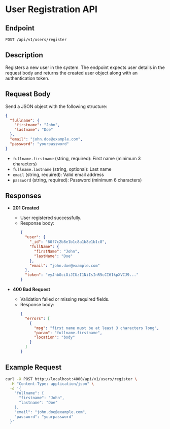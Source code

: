 # User Registration API

## Endpoint

`POST /api/v1/users/register`

## Description

Registers a new user in the system. The endpoint expects user details in the request body and returns the created user object along with an authentication token.

## Request Body

Send a JSON object with the following structure:

```json
{
  "fullname": {
    "firstname": "John",
    "lastname": "Doe"
  },
  "email": "john.doe@example.com",
  "password": "yourpassword"
}
```

- `fullname.firstname` (string, required): First name (minimum 3 characters)
- `fullname.lastname` (string, optional): Last name
- `email` (string, required): Valid email address
- `password` (string, required): Password (minimum 6 characters)

## Responses

- **201 Created**
  - User registered successfully.
  - Response body:
    ```json
    {
      "user": {
        "_id": "60f7c2b8e1b1c8a1b8e1b1c8",
        "fullName": {
          "firstName": "John",
          "lastName": "Doe"
        },
        "email": "john.doe@example.com"
      },
      "token": "eyJhbGciOiJIUzI1NiIsInR5cCI6IkpXVCJ9..."
    }
    ```

- **400 Bad Request**
  - Validation failed or missing required fields.
  - Response body:
    ```json
    {
      "errors": [
        {
          "msg": "first name must be at least 3 characters long",
          "param": "fullname.firstname",
          "location": "body"
        }
      ]
    }
    ```

## Example Request

```sh
curl -X POST http://localhost:4000/api/v1/users/register \
  -H "Content-Type: application/json" \
  -d '{
    "fullname": {
      "firstname": "John",
      "lastname": "Doe"
    },
    "email": "john.doe@example.com",
    "password": "yourpassword"
  }'
```